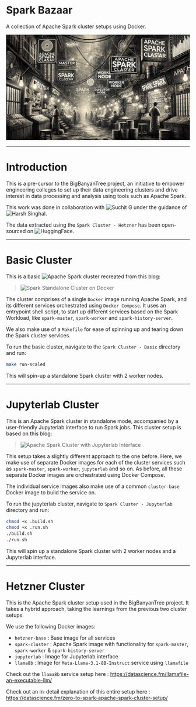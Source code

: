 # Spark Bazaar
A collection of Apache Spark cluster setups using Docker.

![Spark Bazaar](assets/spark-bazaar.png)

---

# Introduction

This is a pre-cursor to the BigBanyanTree project, an initiative to empower engineering colleges to set up their data engineering clusters and drive interest in data processing and analysis using tools such as Apache Spark.

This work was done in collaboration with ![Suchit G](https://www.linkedin.com/in/suchitg04/) under the guidance of ![Harsh Singhal](https://www.linkedin.com/in/harshsinghal/).

The data extracted using the `Spark Cluster - Hetzner` has been open-sourced on ![HuggingFace](https://huggingface.co/big-banyan-tree).

--- 

# Basic Cluster

This is a basic ![Apache Spark](https://spark.apache.org/) cluster recreated from this blog:

> ![Spark Standalone Cluster on Docker](https://medium.com/@MarinAgli1/setting-up-a-spark-standalone-cluster-on-docker-in-layman-terms-8cbdc9fdd14b)

The cluster comprises of a single `Docker` image running Apache Spark, and its different services orchestrated using 
`Docker Compose`. It uses an entrypoint shell script, to start up different services based on the Spark Workload, like `spark-master`, `spark-worker` and `spark-history-server`.

We also make use of a `Makefile` for ease of spinning up and tearing down the Spark cluster services.

To run the basic cluster, navigate to the `Spark Cluster - Basic` directory and run:
```bash
make run-scaled
```
This will spin-up a standalone Spark cluster with 2 worker nodes.

---

# Jupyterlab Cluster

This is an Apache Spark cluster in standalone mode, accompanied by a user-friendly Jupyterlab interface to run Spark jobs. This cluster setup is based on this blog:

> ![Apache Spark Cluster with Jupyterlab Interface](https://towardsdatascience.com/apache-spark-cluster-on-docker-ft-a-juyterlab-interface-418383c95445)

This setup takes a slightly different approach to the one before. Here, we make use of separate Docker images for each of the cluster services such as `spark-master`, `spark-worker`, `jupyterlab` and so on. As before, all these separate Docker images are orchestrated using Docker Compose.

The individual service images also make use of a common `cluster-base` Docker image to build the service on.

To run the jupyterlab cluster, navigate to `Spark Cluster - Jupyterlab` directory and run:
```bash
chmod +x .build.sh
chmod +x .run.sh
./build.sh
./run.sh
```

This will spin up a standalone Spark cluster with 2 worker nodes and a Jupyterlab interface.

---

# Hetzner Cluster

This is the Apache Spark cluster setup used in the BigBanyanTree project. It takes a hybrid approach, taking the learnings from the previous two cluster setups.

We use the following Docker images:
- `hetzner-base` : Base image for all services
- `spark-cluster` : Apache Spark image with functionality for `spark-master`, `spark-worker` & `spark-history-server`
- `jupyterlab` : Image for Jupyterlab interface
- `llama8b` : Image for `Meta-Llama-3.1-8B-Instruct` service using `llamafile`

Check out the `llama8b` service setup here : https://datascience.fm/llamafile-an-executable-llm/

Check out an in-detail explanation of this entire setup here : https://datascience.fm/zero-to-spark-apache-spark-cluster-setup/